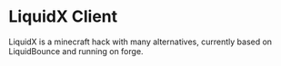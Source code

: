 # LiquidX Client

LiquidX is a minecraft hack with many alternatives, currently based on LiquidBounce and running on forge.

